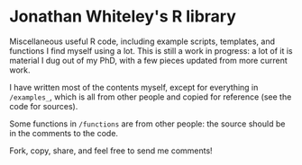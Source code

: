 # Jonathan Whiteley's R library

Miscellaneous useful R code, including example scripts, templates, and functions I find myself using a lot.
This is still a work in progress: a lot of it is material I dug out of my PhD, with a few pieces updated from more current work.

I have written most of the contents myself, except for everything in `/examples_`, which is all from other people and copied for reference (see the code for sources).

Some functions in `/functions` are from other people: the source should be in the comments to the code.

Fork, copy, share, and feel free to send me comments!
